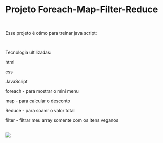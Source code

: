 <h1>Projeto Foreach-Map-Filter-Reduce</h1>
<br>
<p>Esse projeto é otimo para treinar java script:</p><br>
<p>Tecnologia ultilizadas:</p>
<p>html</p>
<p>css</p>
<p>JavaScript</p>
<p>foreach - para mostrar o mini menu</p>
<p>map - para calcular o desconto</p>
<p>Reduce - para soamr o valor total</p>
<p>filter - filtrar meu array somente com os itens veganos</p>
<br>
<img src="https://app.circle.so/rails/active_storage/representations/redirect/eyJfcmFpbHMiOnsibWVzc2FnZSI6IkJBaHBCSCt4S2dJPSIsImV4cCI6bnVsbCwicHVyIjoiYmxvYl9pZCJ9fQ==--47baedf6fb7a4576d80ad76315a52799631c86c9/eyJfcmFpbHMiOnsibWVzc2FnZSI6IkJBaDdDRG9MWm05eWJXRjBTU0lJY0c1bkJqb0dSVlE2RkhKbGMybDZaVjkwYjE5c2FXMXBkRnNITUdrQ09BUTZDbk5oZG1WeWV3WTZDbk4wY21sd1ZBPT0iLCJleHAiOm51bGwsInB1ciI6InZhcmlhdGlvbiJ9fQ==--cfda350175ba87e768b4e96e935a8171fc679bec/Captura%20de%20tela%202024-02-02%20115016.png">
